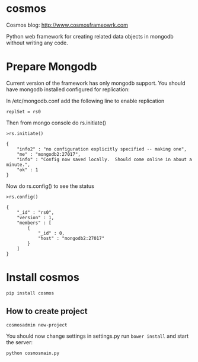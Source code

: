 cosmos
======

Cosmos blog: http://www.cosmosframeowrk.com

Python web framework for creating related data objects in mongodb without writing any code.

Prepare Mongodb 
===============

Current version of the framework has only mongodb support. You should have mongodb installed configured for replication:


In /etc/mongodb.conf add the following line to enable replication

```
replSet = rs0
```

Then from mongo console do rs.initiate()

```
>rs.initiate()

{
	"info2" : "no configuration explicitly specified -- making one",
	"me" : "mongodb2:27017",
	"info" : "Config now saved locally.  Should come online in about a minute.",
	"ok" : 1
}
```

Now do rs.config() to see the status

```
>rs.config()

{
	"_id" : "rs0",
	"version" : 1,
	"members" : [
		{
			"_id" : 0,
			"host" : "mongodb2:27017"
		}
	]
}

```

Install cosmos
==============

```
pip install cosmos
```

How to create project
---------------------

```
cosmosadmin new-project
```


You should now change settings in settings.py run  ```bower install``` and start the server:

```
python cosmosmain.py
```



